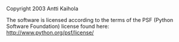 Copyright 2003 Antti Kaihola

The software is licensed according to the terms of the PSF (Python Software Foundation) license found here: http://www.python.org/psf/license/